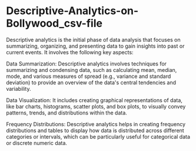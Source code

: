 # Descriptive-Analytics-on-Bollywood_csv-file
Descriptive analytics is the initial phase of data analysis that focuses on summarizing, organizing, and presenting data to gain insights into past or current events. It involves the following key aspects:

Data Summarization: Descriptive analytics involves techniques for summarizing and condensing data, such as calculating mean, median, mode, and various measures of spread (e.g., variance and standard deviation) to provide an overview of the data's central tendencies and variability.

Data Visualization: It includes creating graphical representations of data, like bar charts, histograms, scatter plots, and box plots, to visually convey patterns, trends, and distributions within the data.

Frequency Distributions: Descriptive analytics helps in creating frequency distributions and tables to display how data is distributed across different categories or intervals, which can be particularly useful for categorical data or discrete numeric data.

